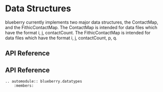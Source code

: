 Data Structures
===============

blueberry currently implements two major data structures, the ContactMap, and the
FithicContactMap. The ContactMap is intended for data files which have the
format i, j, contactCount. The FithicContactMap is intended for data files which
have the format i, j, contactCount, p, q.

API Reference
-------------

API Reference
-------------

```eval_rst
.. automodule:: blueberry.datatypes
    :members:
```